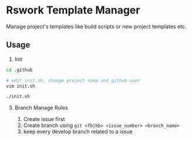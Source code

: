# Rswork Template Manager
Manage project's templates like build scripts or new project templates etc.

## Usage
1. Init

```bash
cd .github

# edit init.sh, change project name and github user
vim init.sh

./init.sh
```

3. Branch Manage Rules

    1. Create issue first
    2. Create branch using `git <fb|hb> <issue_number> <branch_name>`
    3. keep every develop branch related to a issue
